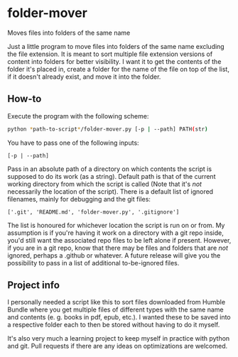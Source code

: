 # folder-mover
Moves files into folders of the same name

Just a little program to move files into folders of the same name excluding the file extension.
It is meant to sort multiple file extension versions of content into folders for better visibility.
I want it to get the contents of the folder it's placed in, create a folder for the name of the file on top of the list,
if it doesn't already exist, and move it into the folder.

## How-to
Execute the program with the following scheme:

```bash
python *path-to-script*/folder-mover.py [-p | --path] PATH(str)
```

You have to pass one of the following inputs:

```
[-p | --path]
```
Pass in an absolute path of a directory on which contents the script is supposed to do its work (as a string).
Default path is that of the current working directory from which the script is called (Note that it's *not* necessarily the location of the script).
There is a default list of ignored filenames, mainly for debugging and the git files:
```
['.git', 'README.md', 'folder-mover.py', '.gitignore']
```
The list is honoured for whichever location the script is run on or from. My assumption is if you're having it work on a directory with a git repo inside, you'd still want the associated repo files to be left alone if present.
However, if you are in a git repo, know that there may be files and folders that are *not* ignored, perhaps a .github or whatever.
A future release will give you the possibility to pass in a list of additional to-be-ignored files.

## Project info
I personally needed a script like this to sort files downloaded from Humble Bundle where you get multiple files of different types with the same name and contents (e. g. books in pdf, epub, etc.). I wanted these to be saved into a respective folder each to then be stored without having to do it myself.

It's also very much a learning project to keep myself in practice with python and git. Pull requests if there are any ideas on optimizations are welcomed.
